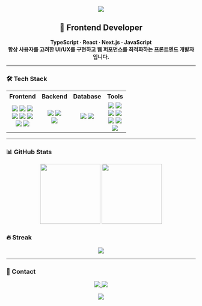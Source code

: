 <p align="center">
  <img src="https://capsule-render.vercel.app/api?type=waving&color=0:0f9b0f,100:38ef7d&height=200&section=header&text=SeJun's%20GitHub&fontSize=45&fontColor=ffffff&animation=fadeIn" />
</p>


<div align="center">

## 🎨 Frontend Developer
**TypeScript · React · Next.js · JavaScript**  
**항상 사용자를 고려한 UI/UX를 구현하고 웹 퍼포먼스를 최적화하는 프론트엔드 개발자입니다.**


</div>

---

### 🛠️ Tech Stack
<p align="center">
  <table>
    <tr>
      <th align="center">Frontend</th>
      <th align="center">Backend</th>
      <th align="center">Database</th>
      <th align="center">Tools</th>
    </tr>
    <tr align="center">
      <td>
        <img src="https://img.shields.io/badge/TypeScript-3178C6?style=for-the-badge&logo=typescript&logoColor=white"/>
        <img src="https://img.shields.io/badge/React-61DAFB?style=for-the-badge&logo=react&logoColor=black"/>
        <img src="https://img.shields.io/badge/Next.js-000000?style=for-the-badge&logo=nextdotjs&logoColor=white"/>
        <br/>
        <img src="https://img.shields.io/badge/JavaScript-F7DF1E?style=for-the-badge&logo=javascript&logoColor=black"/>
        <img src="https://img.shields.io/badge/HTML5-E34F26?style=for-the-badge&logo=html5&logoColor=white"/>
        <img src="https://img.shields.io/badge/CSS3-1572B6?style=for-the-badge&logo=css3&logoColor=white"/>
        <br/>
        <img src="https://img.shields.io/badge/Sass-CC6699?style=for-the-badge&logo=sass&logoColor=white"/>
        <img src="https://img.shields.io/badge/Tailwind_CSS-06B6D4?style=for-the-badge&logo=tailwindcss&logoColor=white"/>
      </td>
      <td>
        <img src="https://img.shields.io/badge/Node.js-339933?style=for-the-badge&logo=node.js&logoColor=white"/>
        <img src="https://img.shields.io/badge/Express-000000?style=for-the-badge&logo=express&logoColor=white"/>
        <br/>
        <img src="https://img.shields.io/badge/Prisma-2D3748?style=for-the-badge&logo=prisma&logoColor=white"/>
      </td>
      <td>
        <img src="https://img.shields.io/badge/PostgreSQL-4169E1?style=for-the-badge&logo=postgresql&logoColor=white"/>
        <img src="https://img.shields.io/badge/MySQL-4479A1?style=for-the-badge&logo=mysql&logoColor=white"/>
      </td>
      <td>
        <img src="https://img.shields.io/badge/Git-F05032?style=for-the-badge&logo=git&logoColor=white"/>
        <img src="https://img.shields.io/badge/GitHub-181717?style=for-the-badge&logo=github&logoColor=white"/>
        <br/>
        <img src="https://img.shields.io/badge/Docker-2496ED?style=for-the-badge&logo=docker&logoColor=white"/>
        <img src="https://img.shields.io/badge/Vercel-000000?style=for-the-badge&logo=vercel&logoColor=white"/>
        <br/>
        <img src="https://img.shields.io/badge/Notion-000000?style=for-the-badge&logo=notion&logoColor=white"/>
        <img src="https://img.shields.io/badge/Discord-5865F2?style=for-the-badge&logo=discord&logoColor=white"/>
        <br/>
        <img src="https://img.shields.io/badge/Visual_Studio_Code-007ACC?style=for-the-badge&logo=visualstudiocode&logoColor=white"/>
      </td>
    </tr>
  </table>
</p>


---

### 📊 GitHub Stats
<div align="center">
  <img src="https://github-readme-stats.vercel.app/api?username=YSJ0228&show_icons=true&theme=tokyonight&hide_border=true&border_radius=10" height="160"/>
  <img src="https://github-readme-stats.vercel.app/api/top-langs/?username=YSJ0228&layout=compact&theme=tokyonight&hide_border=true&border_radius=10" height="160"/>
</div>

### 🔥 Streak
<p align="center">
<img src="https://github-readme-streak-stats.herokuapp.com?user=YSJ0228&theme=tokyonight&hide_border=true&ring=38ef7d&background=0d1117"/>
</p>

---

### 💬 Contact
<p align="center">
  <a href="mailto:your.email@example.com">
    <img src="https://img.shields.io/badge/Gmail-EA4335?style=for-the-badge&logo=gmail&logoColor=white" />
  </a>
  <a href="https://your-notion-link">
    <img src="https://img.shields.io/badge/Notion-000000?style=for-the-badge&logo=notion&logoColor=white" />
  </a>
</p>

<p align="center">
  <img src="https://capsule-render.vercel.app/api?type=waving&color=0:0f9b0f,100:38ef7d&height=200&section=footer"/>
</p>
